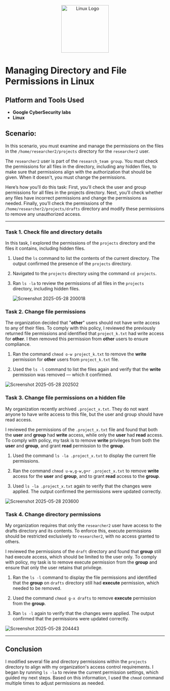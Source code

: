 <p align="center">
<img src="https://upload.wikimedia.org/wikipedia/commons/a/af/Tux.png" alt="Linux Logo" width="150"/>


  # Managing Directory and File Permissions in Linux

  ## Platform and Tools Used
  - **Google CyberSecurity labs**
  - **Linux**

  ## Scenario:
  In this scenario, you must examine and manage the permissions on the files in the `/home/researcher2/projects` directory for the `researcher2` user.
  
The `researcher2` user is part of the `research_team group`.
You must check the permissions for all files in the directory, including any hidden files, to make sure that permissions align with the authorization that should be given. When it doesn't, you must change the permissions.

Here’s how you’ll do this task: First, you’ll check the user and group permissions for all files in the projects directory. Next, you’ll check whether any files have incorrect permissions and change the permissions as needed. Finally, you’ll check the permissions of the `/home/researcher2/projects/drafts` directory and modify these permissions to remove any unauthorized access.
  
  ___

  ### Task 1. Check file and directory details

  In this task, I explored the permissions of the `projects` directory and the files it contains, including hidden files.

1. Used the `ls` command to list the contents of the current directory. The output confirmed the presence of the `projects` directory.

2. Navigated to the `projects` directory using the command `cd projects`.

3. Ran `ls -la` to review the permissions of all files in the `projects` directory, including hidden files.
   
   ![Screenshot 2025-05-28 200018](https://github.com/user-attachments/assets/47ec596d-775c-4c07-8b5d-b1889cd3be1c)


 ### Task 2. Change file permissions

  The organization decided that "**other**" users should not have write access to any of their files. To comply with this policy, I reviewed the previously returned file permissions and identified that `project_k.txt` had write access for **other**. I then removed this permission from **other** users to ensure compliance.

1. Ran the command `chmod o-w project_k.txt` to remove the **write** permission for **other** users from `project_k.txt` file.

2. Used the `ls -l` command to list the files again and verify that the **write** permission was removed — which it confirmed.
  
  ![Screenshot 2025-05-28 202502](https://github.com/user-attachments/assets/80a79ff4-7dbd-4625-bc9e-88b379ce331b)



  ### Task 3. Change file permissions on a hidden file
  
My organization recently archived `.project_x.txt`. They do not want anyone to have write access to this file, but the user and group should have read access. 

I reviewed the permissions of the `.project_x.txt` file and found that both the **user** and **group** had **write** access, while only the **user** had **read** access. To comply with policy, my task is to remove **write** privileges from both the **user** and **group**, and grant **read** permission to the **group**.

1. Used the command `ls -la .project_x.txt` to display the current file permissions.

2. Ran the command `chmod u-w,g-w,g+r .project_x.txt` to remove **write** access for the **user** and **group**, and to grant **read** access to the **group**.

3. Used `ls -la .project_x.txt` again to verify that the changes were applied. The output confirmed the permissions were updated correctly.

![Screenshot 2025-05-28 203600](https://github.com/user-attachments/assets/5b3b7538-dc04-4a16-88d8-623d44ee5d40)

  ### Task 4. Change directory permissions

  My organization requires that only the `researcher2` user have access to the drafts directory and its contents. To enforce this, execute permissions should be restricted exclusively to `researcher2`, with no access granted to others.

I reviewed the permissions of the `draft` directory and found that **group** still had execute access, which should be limited to the user only. To comply with policy, my task is to remove execute permission from the **group** and ensure that only the user retains that privilege.

1. Ran the `ls -l` command to display the file permissions and identified that the **group** on `drafts` directory still had **execute** permission, which needed to be removed.

2. Used the command `chmod g-x drafts` to remove **execute** permission from the **group**.

3. Ran `ls -l` again to verify that the changes were applied. The output confirmed that the permissions were updated correctly.
   
 ![Screenshot 2025-05-28 204443](https://github.com/user-attachments/assets/d7b5ee2a-74f4-4e1e-ad24-d451e1d8a236)


_____
  ## Conclusion

  I modified several file and directory permissions within the `projects` directory to align with my organization's access control requirements. I began by running `ls -la` to review the current permission settings, which guided my next steps. Based on this information, I used the `chmod` command multiple times to adjust permissions as needed.



  

  
